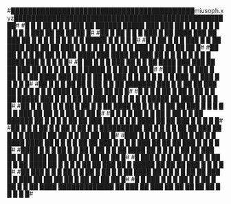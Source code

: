 #███████████████████████████████████████████miusoph.xyz███████████████████████████████████████████████████#
#█ █ █ ██ █ █ █ ███ ██    ██████        █████  ███  ███ ██ █   █ █   █ █   █ █   █ █   █ ███ ██ ██ ██ ██ █#
#██ █ ██ █ █ █ ███ █ ██    ████          ███     ██  ███ ██   █ █   █ █   █ █   █ █   █ █████  █  █  █  █ █#
#█ █ ██ █ █ █ ███ █ █ ██    ████        ███  ██   ██  ███ █  █ █   █ █   █ █   █ █   █ ███ █ ██ ██ ██ ██ █#
#██ ██ █ █ █ ██ ██ █ █ ██    ████      ███  ████   ██  ███ ██ █   █ █   █ █   █ █   █ ████ ███ █  █  █  █ █#
#█ ██ █ █ █ ███  ██ █ █ ██    ████    ███  ███ ██   ██  ███ ██   █ █   █ █   █ █   █ █████ █  █ ██ ██ ██ █#
#███ █ █ █ ███ █  ██ █ █ ██    ████  ███  ███ █ ██   ██  ███ █  █ █   █ █   █ █   █ ███ ██ ███ █  █  █  █ █#
#██ █ █ █ ██ ██ █  ██ █ █ ██    ███████  ███ █ █ ██   ██  ███ ██ █   █ █   █ █   █ ████ ██ █  █ ██ ██ ██ █#
#█ █ █ █ ██ █ ██ █  ██ █ █ ██    █████  ███ █ █ █ ██   ██  ███ ██   █ █   █ █   █ █████ ██ ███ █  █  █  █ █#
#██ █ █ ██ █ █ ██ █  ██ █ █ ██    ████  ██ █ █ █ █ ██   ██  ███ █  █ █   █ █   █ ███ ██ ██ █  █ ██ ██ ██ █#
#█ █ █ █ ██ █ █ ██ █  ██ █ █ ██  ██████  ██ █ █ █ █ ██   ██  ███ ██ █   █ █   █ ████ ██ ██ ███ █  █  █  █ █#
#██ █ █ █ ██ █ █ ██ █  ██ █ █ ██████████  ██ █ █ █ █ ██   ██  ███ ██   █ █   █ █████ ██ ██ █  █ ██ ██ ██ █#
#███ █ █ █ ██ █ █ ██ █  ██ █ █ ████  ████  ██ █ █ █ █ ██   ██  ███ █  █ █   █ ███ ██ ██ ██ ███ █  █  █  █ █#
#████ █ █ █ ██ █ █ ██ █  ██ █ █ ██    ████  ██ █ █ █ █ ██   ██  ███ ██ █   █ ████ ██ ██ ██ █  █ ██ ██ ██ █#
#█ ███ █ █ █ ██ █ █ ██ █  ██ █ █ ██    ████  ██ █ █ █ █ ██   ██  ███ ██   █ █████ ██ ██ ██ ███ █  █  █  █ █#
#██ ███ █ █ █ ██ █ █ ██ █  ██ █ █ ██    ████  ██ █ █ █ █ ██   ██  ███ █  █ ███ ██ ██ ██ ██ █ ██ ██ ██ ██ █#
#█ █ ███ █ █ █ ██ █ █ ██ █  ██ █ █ ██    ████  █████████████   ██  ███ ██ ███  ██ ██ ██ ██ ██  █  █  █  █ █#
